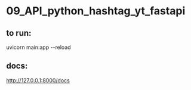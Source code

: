 # 09_API_python_hashtag_yt_fastapi

## to run:
uvicorn main:app --reload

## docs:
http://127.0.0.1:8000/docs

 
